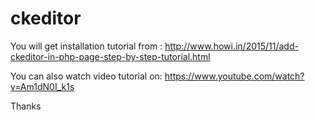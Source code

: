 # ckeditor

You will get installation tutorial from : http://www.howi.in/2015/11/add-ckeditor-in-php-page-step-by-step-tutorial.html

You can also watch video tutorial on: https://www.youtube.com/watch?v=Am1dN0I_k1s

Thanks
